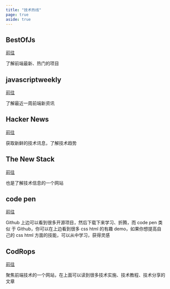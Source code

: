 ```yaml
---
title: "技术热线"
page: true
aside: true
---
```


## BestOfJs

[前往](https://bestofjs.org)

<LoadingPreviewCard url="https://bestofjs.org" />

了解前端最新、热门的项目

## javascriptweekly

[前往](https://javascriptweekly.com)

<LoadingPreviewCard url="https://javascriptweekly.com" />

了解最近一周前端新资讯

## Hacker News

[前往](https://thehackernews.com)

<LoadingPreviewCard url="https://thehackernews.com" />

获取新鲜的技术讯息，了解技术趋势

## The New Stack

[前往](https://thenewstack.io)

<LoadingPreviewCard url="https://thenewstack.io" />

也是了解技术信息的一个网站

## code pen

[前往](https://codepen.io/trending)

<LoadingPreviewCard url="https://codepen.io/trending" />

Github 上边可以看到很多开源项目，然后下载下来学习、折腾，而 code pen 类似
于 Github，你可以在上边看到很多 css html 的有趣 demo，如果你想提高自己的
css html 方面的技能，可以从中学习，获得灵感

## CodRops

[前往](https://tympanus.net/codrops/)

<LoadingPreviewCard url="https://tympanus.net/codrops/" />

聚焦前端技术的一个网站，在上面可以读到很多技术实施、技术教程、技术分享的文章

<Giscus />
